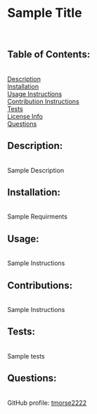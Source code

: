 <h1>Sample Title</h1><br>
      <h2>Table of Contents:</h2><br>
      <a href="#description">Description</a><br>
      <a href="#installation">Installation</a><br>
      <a href="#usage">Usage Instructions</a><br>
      <a href="#contribute">Contribution Instructions</a><br>
      <a href="#tests">Tests</a><br>
      <a href="#license">License Info</a><br>
      <a href="#questions">Questions</a><br>
      <h2>Description:</h2><br>
      Sample Description<br>
      <h2>Installation:</h2><br>
      Sample Requirments<br>
      <h2>Usage:</h2><br>
      Sample Instructions<br>
      <h2>Contributions:</h2><br>
      Sample Instructions<br>
      <h2>Tests:</h2><br>
      Sample tests<br>
      <h2>Questions:</h2><br>
      GitHub profile: <a href="https://github.com/tmorse2222">tmorse2222</a><br>
      